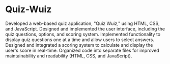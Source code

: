 # Quiz-Wuiz

Developed a web-based quiz application, "Quiz Wuiz," using HTML, CSS, and JavaScript. Designed and implemented the user interface, including the quiz questions, options, and scoring system. Implemented functionality to display quiz questions one at a time and allow users to select answers. Designed and integrated a scoring system to calculate and display the user's score in real-time. Organized code into separate files for improved maintainability and readability (HTML, CSS, and JavaScript).